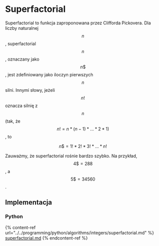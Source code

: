 # Superfactorial

Superfactorial to funkcja zaproponowana przez Clifforda Pickovera. Dla liczby naturalnej $$n$$, superfactorial $$n$$, oznaczany jako $$n\$ $$, jest zdefiniowany jako iloczyn pierwszych $$n$$ silni. Innymi słowy, jeżeli $$n!$$ oznacza silnię z $$n$$ (tak, że $$n! = n * (n - 1) * ... * 2 * 1)$$, to

$$n\$ = 1! * 2! * 3! * ... * n!$$

Zauważmy, że superfactorial rośnie bardzo szybko. Na przykład, $$4\$=288$$, a $$5\$=34560$$.

## Implementacja

### Python

{% content-ref url="../../programming/python/algorithms/integers/superfactorial.md" %}
[superfactorial.md](../../programming/python/algorithms/integers/superfactorial.md)
{% endcontent-ref %}
